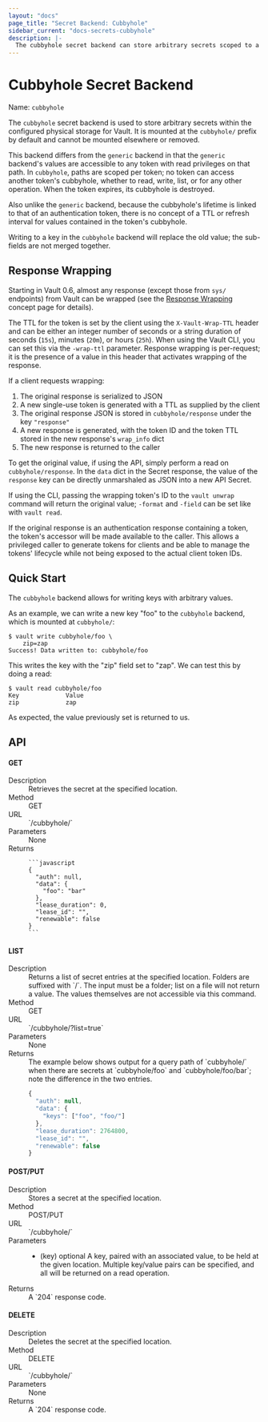 ```yaml
---
layout: "docs"
page_title: "Secret Backend: Cubbyhole"
sidebar_current: "docs-secrets-cubbyhole"
description: |-
  The cubbyhole secret backend can store arbitrary secrets scoped to a single token.
---
```


# Cubbyhole Secret Backend

Name: `cubbyhole`

The `cubbyhole` secret backend is used to store arbitrary secrets within
the configured physical storage for Vault. It is mounted at the `cubbyhole/`
prefix by default and cannot be mounted elsewhere or removed.

This backend differs from the `generic` backend in that the `generic` backend's
values are accessible to any token with read privileges on that path. In
`cubbyhole`, paths are scoped per token; no token can access another token's
cubbyhole, whether to read, write, list, or for any other operation. When the
token expires, its cubbyhole is destroyed.

Also unlike the `generic` backend, because the cubbyhole's lifetime is linked
to that of an authentication token, there is no concept of a TTL or refresh
interval for values contained in the token's cubbyhole.

Writing to a key in the `cubbyhole` backend will replace the old value;
the sub-fields are not merged together.

## Response Wrapping

Starting in Vault 0.6, almost any response (except those from `sys/` endpoints)
from Vault can be wrapped (see the [Response
Wrapping](https://www.vaultproject.io/docs/concepts/response-wrapping.html)
concept page for details).

The TTL for the token is set by the client using the `X-Vault-Wrap-TTL` header
and can be either an integer number of seconds or a string duration of seconds
(`15s`), minutes (`20m`), or hours (`25h`). When using the Vault CLI, you can
set this via the `-wrap-ttl` parameter. Response wrapping is per-request; it is
the presence of a value in this header that activates wrapping of the response.

If a client requests wrapping:

1. The original response is serialized to JSON
2. A new single-use token is generated with a TTL as supplied by the client
3. The original response JSON is stored in `cubbyhole/response` under the key
   `"response"`
4. A new response is generated, with the token ID and the token TTL stored in
   the new response's `wrap_info` dict
5. The new response is returned to the caller

To get the original value, if using the API, simply perform a read on
`cubbyhole/response`. In the `data` dict in the Secret response, the value of
the `response` key can be directly unmarshaled as JSON into a new API Secret.

If using the CLI, passing the wrapping token's ID to the `vault unwrap` command
will return the original value; `-format` and `-field` can be set like with
`vault read`.

If the original response is an authentication response containing a token, the
token's accessor will be made available to the caller. This allows a privileged
caller to generate tokens for clients and be able to manage the tokens'
lifecycle while not being exposed to the actual client token IDs.

## Quick Start

The `cubbyhole` backend allows for writing keys with arbitrary values.

As an example, we can write a new key "foo" to the `cubbyhole` backend, which
is mounted at `cubbyhole/`:

```
$ vault write cubbyhole/foo \
    zip=zap
Success! Data written to: cubbyhole/foo
```

This writes the key with the "zip" field set to "zap". We can test this by doing
a read:

```
$ vault read cubbyhole/foo
Key           	Value
zip           	zap
```

As expected, the value previously set is returned to us.

## API

#### GET

<dl class="api">
  <dt>Description</dt>
  <dd>
    Retrieves the secret at the specified location.
  </dd>

  <dt>Method</dt>
  <dd>GET</dd>

  <dt>URL</dt>
  <dd>`/cubbyhole/<path>`</dd>

  <dt>Parameters</dt>
  <dd>
     None
  </dd>

  <dt>Returns</dt>
  <dd>

    ```javascript
    {
      "auth": null,
      "data": {
        "foo": "bar"
      },
      "lease_duration": 0,
      "lease_id": "",
      "renewable": false
    }
    ```

  </dd>
</dl>

#### LIST

<dl class="api">
  <dt>Description</dt>
  <dd>
    Returns a list of secret entries at the specified location. Folders are
    suffixed with `/`. The input must be a folder; list on a file will not
    return a value. The values themselves are not accessible via this command.
  </dd>

  <dt>Method</dt>
  <dd>GET</dd>

  <dt>URL</dt>
  <dd>`/cubbyhole/<path>?list=true`</dd>

  <dt>Parameters</dt>
  <dd>
     None
  </dd>

  <dt>Returns</dt>
  <dd>
  The example below shows output for a query path of `cubbyhole/` when there
  are secrets at `cubbyhole/foo` and `cubbyhole/foo/bar`; note the difference
  in the two entries.

  ```javascript
  {
    "auth": null,
    "data": {
      "keys": ["foo", "foo/"]
    },
    "lease_duration": 2764800,
    "lease_id": "",
    "renewable": false
  }
  ```

  </dd>
</dl>

#### POST/PUT

<dl class="api">
  <dt>Description</dt>
  <dd>
    Stores a secret at the specified location.
  </dd>

  <dt>Method</dt>
  <dd>POST/PUT</dd>

  <dt>URL</dt>
  <dd>`/cubbyhole/<path>`</dd>

  <dt>Parameters</dt>
  <dd>
    <ul>
      <li>
        <span class="param">(key)</span>
        <span class="param-flags">optional</span>
        A key, paired with an associated value, to be held at the
        given location. Multiple key/value pairs can be specified,
        and all will be returned on a read operation.
      </li>
    </ul>
  </dd>

  <dt>Returns</dt>
  <dd>
  A `204` response code.
  </dd>
</dl>

#### DELETE

<dl class="api">
  <dt>Description</dt>
  <dd>
    Deletes the secret at the specified location.
  </dd>

  <dt>Method</dt>
  <dd>DELETE</dd>

  <dt>URL</dt>
  <dd>`/cubbyhole/<path>`</dd>

  <dt>Parameters</dt>
  <dd>
     None
  </dd>

  <dt>Returns</dt>
  <dd>
  A `204` response code.
  </dd>
</dl>

